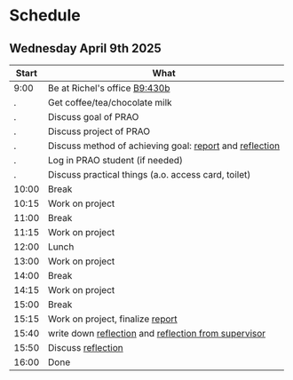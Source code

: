 # Schedule

## Wednesday April 9th 2025

Start|What
-----|-----
9:00 |Be at Richel's office [B9:430b](office.md)
.    |Get coffee/tea/chocolate milk
.    |Discuss goal of PRAO
.    |Discuss project of PRAO
.    |Discuss method of achieving goal: [report](report.md) and [reflection](reflection.md)
.    |Log in PRAO student (if needed)
.    |Discuss practical things (a.o. access card, toilet)
10:00|Break
10:15|Work on project
11:00|Break
11:15|Work on project
12:00|Lunch
13:00|Work on project
14:00|Break
14:15|Work on project
15:00|Break
15:15|Work on project, finalize [report](report.md)
15:40|write down [reflection](reflection.md) and [reflection from supervisor](reflection_from_supervisor.md)
15:50|Discuss [reflection](reflection.md)
16:00|Done
